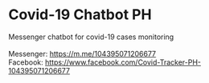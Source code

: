 # Covid-19 Chatbot PH
Messenger chatbot for covid-19 cases monitoring<br><br>
Messenger: https://m.me/104395071206677<br>
Facebook: https://www.facebook.com/Covid-Tracker-PH-104395071206677
